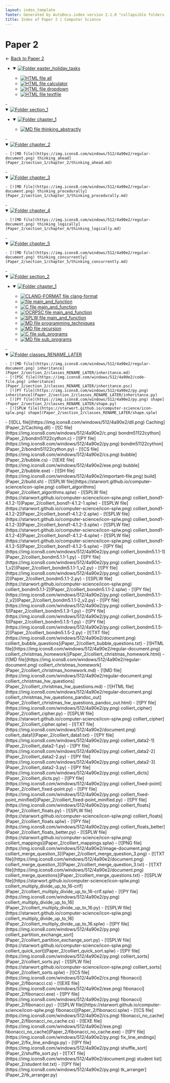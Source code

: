 ```yaml
---
layout: index_template
footer: Generated by AutoDocs.index version 2.1.0 "collapsible folders (probably)" ⓒ Starwort, 2020
title: Index of Paper 2 | Computer Science
---
```


# Paper 2

← [Back to Paper 2](..)

- <details open><summary><a href='Paper_2/easter_holiday_tasks'><img title='Folder' src='https://starwort.github.io/computer-science/icon-folder.png'> easter_holiday_tasks</a></summary>

  - [![HTML file](https://img.icons8.com/windows/512/4a90e2/regular-document.png) all](Paper_2/easter_holiday_tasks/all.html)
  - [![HTML file](https://img.icons8.com/windows/512/4a90e2/regular-document.png) calculator](Paper_2/easter_holiday_tasks/calculator.html)
  - [![HTML file](https://img.icons8.com/windows/512/4a90e2/regular-document.png) dropdown](Paper_2/easter_holiday_tasks/dropdown.html)
  - [![HTML file](https://img.icons8.com/windows/512/4a90e2/regular-document.png) textfile](Paper_2/easter_holiday_tasks/textfile.html)

</details>
- <details open><summary><a href='Paper_2/section_1'><img title='Folder' src='https://starwort.github.io/computer-science/icon-folder.png'> section_1</a></summary>

  - <details open><summary><a href='Paper_2/section_1/chapter_1'><img title='Folder' src='https://starwort.github.io/computer-science/icon-folder.png'> chapter_1</a></summary>

    - [![MD file](https://img.icons8.com/windows/512/4a90e2/regular-document.png) thinking_abstractly](Paper_2/section_1/chapter_1/thinking_abstractly.md)

  </details>
  - <details open><summary><a href='Paper_2/section_1/chapter_2'><img title='Folder' src='https://starwort.github.io/computer-science/icon-folder.png'> chapter_2</a></summary>

    - [![MD file](https://img.icons8.com/windows/512/4a90e2/regular-document.png) thinking_ahead](Paper_2/section_1/chapter_2/thinking_ahead.md)

  </details>
  - <details open><summary><a href='Paper_2/section_1/chapter_3'><img title='Folder' src='https://starwort.github.io/computer-science/icon-folder.png'> chapter_3</a></summary>

    - [![MD file](https://img.icons8.com/windows/512/4a90e2/regular-document.png) thinking_procedurally](Paper_2/section_1/chapter_3/thinking_procedurally.md)

  </details>
  - <details open><summary><a href='Paper_2/section_1/chapter_4'><img title='Folder' src='https://starwort.github.io/computer-science/icon-folder.png'> chapter_4</a></summary>

    - [![MD file](https://img.icons8.com/windows/512/4a90e2/regular-document.png) thinking_logically](Paper_2/section_1/chapter_4/thinking_logically.md)

  </details>
  - <details open><summary><a href='Paper_2/section_1/chapter_5'><img title='Folder' src='https://starwort.github.io/computer-science/icon-folder.png'> chapter_5</a></summary>

    - [![MD file](https://img.icons8.com/windows/512/4a90e2/regular-document.png) thinking_concurrently](Paper_2/section_1/chapter_5/thinking_concurrently.md)

  </details>

</details>
- <details open><summary><a href='Paper_2/section_2'><img title='Folder' src='https://starwort.github.io/computer-science/icon-folder.png'> section_2</a></summary>

  - <details open><summary><a href='Paper_2/section_2/chapter_1'><img title='Folder' src='https://starwort.github.io/computer-science/icon-folder.png'> chapter_1</a></summary>

    - [![CLANG-FORMAT file](https://img.icons8.com/windows/512/4a90e2/file-configuration.png) clang-format](Paper_2/section_2/chapter_1/.clang-format)
    - [![ file](https://img.icons8.com/windows/512/4a90e2/binary-file.png) main_and_function](Paper_2/section_2/chapter_1/main_and_function)
    - [![C file](https://img.icons8.com/windows/512/4a90e2/c.png) main_and_function](Paper_2/section_2/chapter_1/main_and_function.c)
    - [![OCRPSC file](https://img.icons8.com/windows/512/4a90e2/code-file.png) main_and_function](Paper_2/section_2/chapter_1/main_and_function.ocrpsc)
    - [![SPLW file](https://starwort.github.io/computer-science/icon-splw.png) main_and_function](Paper_2/section_2/chapter_1/main_and_function.splw)
    - [![MD file](https://img.icons8.com/windows/512/4a90e2/regular-document.png) programming_techniques](Paper_2/section_2/chapter_1/programming_techniques.md)
    - [![MD file](https://img.icons8.com/windows/512/4a90e2/regular-document.png) recursion](Paper_2/section_2/chapter_1/recursion.md)
    - [![C file](https://img.icons8.com/windows/512/4a90e2/c.png) sub_programs](Paper_2/section_2/chapter_1/sub_programs.c)
    - [![MD file](https://img.icons8.com/windows/512/4a90e2/regular-document.png) sub_programs](Paper_2/section_2/chapter_1/sub_programs.md)

  </details>
  - <details open><summary><a href='Paper_2/section_2/classes_RENAME_LATER'><img title='Folder' src='https://starwort.github.io/computer-science/icon-folder.png'> classes_RENAME_LATER</a></summary>

    - [![MD file](https://img.icons8.com/windows/512/4a90e2/regular-document.png) inheritance](Paper_2/section_2/classes_RENAME_LATER/inheritance.md)
    - [![PSC file](https://img.icons8.com/windows/512/4a90e2/code-file.png) inheritance](Paper_2/section_2/classes_RENAME_LATER/inheritance.psc)
    - [![PY file](https://img.icons8.com/windows/512/4a90e2/py.png) inheritance](Paper_2/section_2/classes_RENAME_LATER/inheritance.py)
    - [![PY file](https://img.icons8.com/windows/512/4a90e2/py.png) shape](Paper_2/section_2/classes_RENAME_LATER/shape.py)
    - [![SPLW file](https://starwort.github.io/computer-science/icon-splw.png) shape](Paper_2/section_2/classes_RENAME_LATER/shape.splw)

  </details>

</details>
- [![DLL file](https://img.icons8.com/windows/512/4a90e2/dll.png) Caching](Paper_2/Caching.dll)
- [![C file](https://img.icons8.com/windows/512/4a90e2/c.png) bondm51122cython](Paper_2/bondm51122cython.c)
- [![PY file](https://img.icons8.com/windows/512/4a90e2/py.png) bondm51122cython](Paper_2/bondm51122cython.py)
- [![CS file](https://img.icons8.com/windows/512/4a90e2/cs.png) bubble](Paper_2/bubble.cs)
- [![EXE file](https://img.icons8.com/windows/512/4a90e2/exe.png) bubble](Paper_2/bubble.exe)
- [![SH file](https://img.icons8.com/windows/512/4a90e2/important-file.png) build](Paper_2/build.sh)
- [![SPLW file](https://starwort.github.io/computer-science/icon-splw.png) colliert_algorithms](Paper_2/colliert_algorithms.splw)
- [![SPLW file](https://starwort.github.io/computer-science/icon-splw.png) colliert_bond1-4.1.2-1](Paper_2/colliert_bond1-4.1.2-1.splw)
- [![SPLW file](https://starwort.github.io/computer-science/icon-splw.png) colliert_bond1-4.1.2-2](Paper_2/colliert_bond1-4.1.2-2.splw)
- [![SPLW file](https://starwort.github.io/computer-science/icon-splw.png) colliert_bond1-4.1.2-3](Paper_2/colliert_bond1-4.1.2-3.splw)
- [![SPLW file](https://starwort.github.io/computer-science/icon-splw.png) colliert_bond1-4.1.2-4](Paper_2/colliert_bond1-4.1.2-4.splw)
- [![SPLW file](https://starwort.github.io/computer-science/icon-splw.png) colliert_bond1-4.1.2-5](Paper_2/colliert_bond1-4.1.2-5.splw)
- [![PY file](https://img.icons8.com/windows/512/4a90e2/py.png) colliert_bondm5.1.1-1](Paper_2/colliert_bondm5.1.1-1.py)
- [![PY file](https://img.icons8.com/windows/512/4a90e2/py.png) colliert_bondm5.1.1-1_v2](Paper_2/colliert_bondm5.1.1-1_v2.py)
- [![PY file](https://img.icons8.com/windows/512/4a90e2/py.png) colliert_bondm5.1.1-2](Paper_2/colliert_bondm5.1.1-2.py)
- [![SPLW file](https://starwort.github.io/computer-science/icon-splw.png) colliert_bondm5.1.1-2](Paper_2/colliert_bondm5.1.1-2.splw)
- [![PY file](https://img.icons8.com/windows/512/4a90e2/py.png) colliert_bondm5.1.1-2_v2](Paper_2/colliert_bondm5.1.1-2_v2.py)
- [![PY file](https://img.icons8.com/windows/512/4a90e2/py.png) colliert_bondm5.1.3-1](Paper_2/colliert_bondm5.1.3-1.py)
- [![PY file](https://img.icons8.com/windows/512/4a90e2/py.png) colliert_bondm5.1.5-1](Paper_2/colliert_bondm5.1.5-1.py)
- [![PY file](https://img.icons8.com/windows/512/4a90e2/py.png) colliert_bondm5.1.5-2](Paper_2/colliert_bondm5.1.5-2.py)
- [![TXT file](https://img.icons8.com/windows/512/4a90e2/document.png) colliert_bubble_questions](Paper_2/colliert_bubble_questions.txt)
- [![HTML file](https://img.icons8.com/windows/512/4a90e2/regular-document.png) colliert_christmas_homework](Paper_2/colliert_christmas_homework.html)
- [![MD file](https://img.icons8.com/windows/512/4a90e2/regular-document.png) colliert_christmas_homework](Paper_2/colliert_christmas_homework.md)
- [![MD file](https://img.icons8.com/windows/512/4a90e2/regular-document.png) colliert_christmas_hw_questions](Paper_2/colliert_christmas_hw_questions.md)
- [![HTML file](https://img.icons8.com/windows/512/4a90e2/regular-document.png) colliert_christmas_hw_questions_pandoc_out](Paper_2/colliert_christmas_hw_questions_pandoc_out.html)
- [![PY file](https://img.icons8.com/windows/512/4a90e2/py.png) colliert_cipher](Paper_2/colliert_cipher.py)
- [![SPLW file](https://starwort.github.io/computer-science/icon-splw.png) colliert_cipher](Paper_2/colliert_cipher.splw)
- [![TXT file](https://img.icons8.com/windows/512/4a90e2/document.png) colliert_data1](Paper_2/colliert_data1.txt)
- [![PY file](https://img.icons8.com/windows/512/4a90e2/py.png) colliert_data2-1](Paper_2/colliert_data2-1.py)
- [![PY file](https://img.icons8.com/windows/512/4a90e2/py.png) colliert_data2-2](Paper_2/colliert_data2-2.py)
- [![PY file](https://img.icons8.com/windows/512/4a90e2/py.png) colliert_data2-3](Paper_2/colliert_data2-3.py)
- [![PY file](https://img.icons8.com/windows/512/4a90e2/py.png) colliert_dicts](Paper_2/colliert_dicts.py)
- [![PY file](https://img.icons8.com/windows/512/4a90e2/py.png) colliert_fixed-point](Paper_2/colliert_fixed-point.py)
- [![PY file](https://img.icons8.com/windows/512/4a90e2/py.png) colliert_fixed-point_minified](Paper_2/colliert_fixed-point_minified.py)
- [![PY file](https://img.icons8.com/windows/512/4a90e2/py.png) colliert_floats](Paper_2/colliert_floats.py)
- [![SPLW file](https://starwort.github.io/computer-science/icon-splw.png) colliert_floats](Paper_2/colliert_floats.splw)
- [![PY file](https://img.icons8.com/windows/512/4a90e2/py.png) colliert_floats_better](Paper_2/colliert_floats_better.py)
- [![SPLW file](https://starwort.github.io/computer-science/icon-splw.png) colliert_mappings](Paper_2/colliert_mappings.splw)
- [![PNG file](https://img.icons8.com/windows/512/4a90e2/image-document.png) colliert_merge_question_3](Paper_2/colliert_merge_question_3.png)
- [![TXT file](https://img.icons8.com/windows/512/4a90e2/document.png) colliert_merge_question_3](Paper_2/colliert_merge_question_3.txt)
- [![TXT file](https://img.icons8.com/windows/512/4a90e2/document.png) colliert_merge_questions](Paper_2/colliert_merge_questions.txt)
- [![SPLW file](https://starwort.github.io/computer-science/icon-splw.png) colliert_multiply_divide_up_to_16-crlf](Paper_2/colliert_multiply_divide_up_to_16-crlf.splw)
- [![PY file](https://img.icons8.com/windows/512/4a90e2/py.png) colliert_multiply_divide_up_to_16](Paper_2/colliert_multiply_divide_up_to_16.py)
- [![SPLW file](https://starwort.github.io/computer-science/icon-splw.png) colliert_multiply_divide_up_to_16](Paper_2/colliert_multiply_divide_up_to_16.splw)
- [![PY file](https://img.icons8.com/windows/512/4a90e2/py.png) colliert_partition_exchange_sort](Paper_2/colliert_partition_exchange_sort.py)
- [![SPLW file](https://starwort.github.io/computer-science/icon-splw.png) colliert_quick_sort](Paper_2/colliert_quick_sort.splw)
- [![PY file](https://img.icons8.com/windows/512/4a90e2/py.png) colliert_sorts](Paper_2/colliert_sorts.py)
- [![SPLW file](https://starwort.github.io/computer-science/icon-splw.png) colliert_sorts](Paper_2/colliert_sorts.splw)
- [![CS file](https://img.icons8.com/windows/512/4a90e2/cs.png) fibonacci](Paper_2/fibonacci.cs)
- [![EXE file](https://img.icons8.com/windows/512/4a90e2/exe.png) fibonacci](Paper_2/fibonacci.exe)
- [![PY file](https://img.icons8.com/windows/512/4a90e2/py.png) fibonacci](Paper_2/fibonacci.py)
- [![SPLW file](https://starwort.github.io/computer-science/icon-splw.png) fibonacci](Paper_2/fibonacci.splw)
- [![CS file](https://img.icons8.com/windows/512/4a90e2/cs.png) fibonacci_no_cache](Paper_2/fibonacci_no_cache.cs)
- [![EXE file](https://img.icons8.com/windows/512/4a90e2/exe.png) fibonacci_no_cache](Paper_2/fibonacci_no_cache.exe)
- [![PY file](https://img.icons8.com/windows/512/4a90e2/py.png) fix_line_endings](Paper_2/fix_line_endings.py)
- [![PY file](https://img.icons8.com/windows/512/4a90e2/py.png) shuffle_sort](Paper_2/shuffle_sort.py)
- [![TXT file](https://img.icons8.com/windows/512/4a90e2/document.png) student list](Paper_2/student list.txt)
- [![PY file](https://img.icons8.com/windows/512/4a90e2/py.png) tk_arranger](Paper_2/tk_arranger.py)
